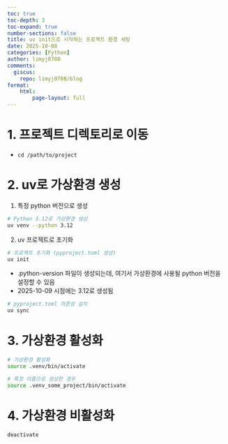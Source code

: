 ```yaml
---
toc: true
toc-depth: 3
toc-expand: true
number-sections: false
title: uv init으로 시작하는 프로젝트 환경 세팅
date: 2025-10-08
categories: [Python]
author: limyj0708
comments:
  giscus:
    repo: limyj0708/blog
format:
    html:
        page-layout: full
---
```


# 1. 프로젝트 디렉토리로 이동
- `cd /path/to/project`

# 2. uv로 가상환경 생성

1. 특정 python 버전으로 생성
```sh
# Python 3.12로 가상환경 생성
uv venv --python 3.12
```

2. uv 프로젝트로 초기화
```sh
# 프로젝트 초기화 (pyproject.toml 생성)
uv init
```
- .python-version 파일이 생성되는데, 여기서 가상환경에 사용될 python 버전을 설정할 수 있음
- 2025-10-09 시점에는 3.12로 생성됨

```sh
# pyproject.toml 의존성 설치
uv sync
```

# 3. 가상환경 활성화
```sh
# 가상환경 활성화
source .venv/bin/activate

# 특정 이름으로 생성한 경우
source .venv_some_project/bin/activate
```

# 4. 가상환경 비활성화
```sh
deactivate
```